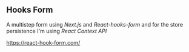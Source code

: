 ## Hooks Form

A multistep form using _Next.js_ and _React-hooks-form_
and for the store persistence I'm using _React Context API_

https://react-hook-form.com/
